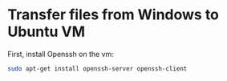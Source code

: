 # Transfer files from Windows to Ubuntu VM

First, install Openssh on the vm:

```bash
sudo apt-get install openssh-server openssh-client
```









